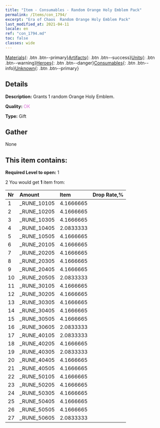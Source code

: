 ```yaml
---
title: "Item - Consumables - Random Orange Holy Emblem Pack"
permalink: /Items/con_1794/
excerpt: "Era of Chaos  Random Orange Holy Emblem Pack"
last_modified_at: 2021-04-11
locale: en
ref: "con_1794.md"
toc: false
classes: wide
---
```

 [Materials](/Items/){: .btn .btn--primary}[Artifacts](/Items/Artifacts/){: .btn .btn--success}[Units](/Items/Units/){: .btn .btn--warning}[Heroes](/Items/Heroes/){: .btn .btn--danger}[Consumables](/Items/Consumables/){: .btn .btn--info}[Unknown](/Items/Unknown/){: .btn .btn--primary}

## Details
 **Description:** Grants 1 random Orange Holy Emblem.

 **Quality:** <span style="color: #DA70D6">OK</span>

 **Type:** Gift

## Gather

  None

## This item contains:

 **Required Level to open:** 1

 2 You would get **1** item  from:

  | Nr | Amount |     Item    | Drop Rate,% |
  |:---|:-------|:------------|:---------:|
  | 1 | _RUNE_10105 | 4.1666665 | 
  | 2 | _RUNE_10205 | 4.1666665 | 
  | 3 | _RUNE_10305 | 4.1666665 | 
  | 4 | _RUNE_10405 | 2.0833333 | 
  | 5 | _RUNE_10505 | 4.1666665 | 
  | 6 | _RUNE_20105 | 4.1666665 | 
  | 7 | _RUNE_20205 | 4.1666665 | 
  | 8 | _RUNE_20305 | 4.1666665 | 
  | 9 | _RUNE_20405 | 4.1666665 | 
  | 10 | _RUNE_20505 | 2.0833333 | 
  | 11 | _RUNE_30105 | 4.1666665 | 
  | 12 | _RUNE_30205 | 4.1666665 | 
  | 13 | _RUNE_30305 | 4.1666665 | 
  | 14 | _RUNE_30405 | 4.1666665 | 
  | 15 | _RUNE_30505 | 4.1666665 | 
  | 16 | _RUNE_30605 | 2.0833333 | 
  | 17 | _RUNE_40105 | 2.0833333 | 
  | 18 | _RUNE_40205 | 4.1666665 | 
  | 19 | _RUNE_40305 | 2.0833333 | 
  | 20 | _RUNE_40405 | 4.1666665 | 
  | 21 | _RUNE_40505 | 4.1666665 | 
  | 22 | _RUNE_50105 | 4.1666665 | 
  | 23 | _RUNE_50205 | 4.1666665 | 
  | 24 | _RUNE_50305 | 4.1666665 | 
  | 25 | _RUNE_50405 | 4.1666665 | 
  | 26 | _RUNE_50505 | 4.1666665 | 
  | 27 | _RUNE_50605 | 2.0833333 | 
